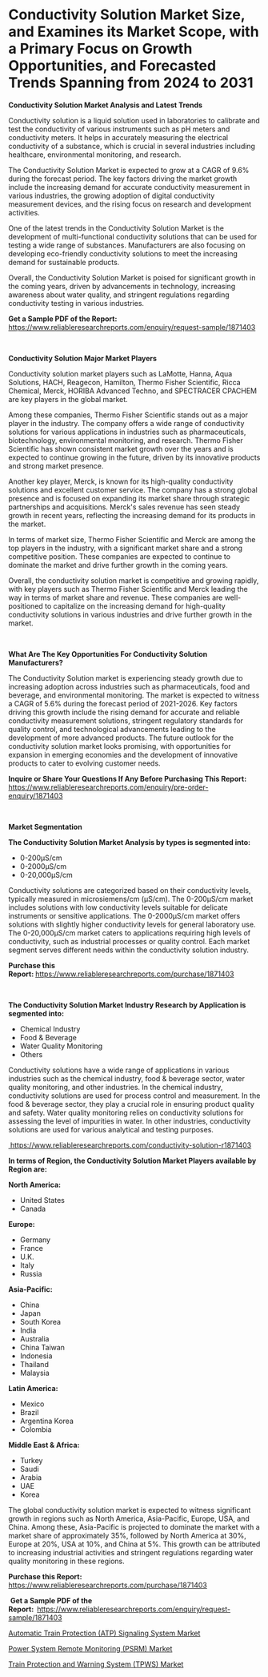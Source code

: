 <p><h1>Conductivity Solution Market Size, and Examines its Market Scope, with a Primary Focus on Growth Opportunities, and Forecasted Trends Spanning from 2024 to 2031</h1></p><p><strong>Conductivity Solution Market Analysis and Latest Trends</strong></p>
<p><p>Conductivity solution is a liquid solution used in laboratories to calibrate and test the conductivity of various instruments such as pH meters and conductivity meters. It helps in accurately measuring the electrical conductivity of a substance, which is crucial in several industries including healthcare, environmental monitoring, and research.</p><p>The Conductivity Solution Market is expected to grow at a CAGR of 9.6% during the forecast period. The key factors driving the market growth include the increasing demand for accurate conductivity measurement in various industries, the growing adoption of digital conductivity measurement devices, and the rising focus on research and development activities.</p><p>One of the latest trends in the Conductivity Solution Market is the development of multi-functional conductivity solutions that can be used for testing a wide range of substances. Manufacturers are also focusing on developing eco-friendly conductivity solutions to meet the increasing demand for sustainable products.</p><p>Overall, the Conductivity Solution Market is poised for significant growth in the coming years, driven by advancements in technology, increasing awareness about water quality, and stringent regulations regarding conductivity testing in various industries.</p></p>
<p><strong>Get a Sample PDF of the Report:&nbsp;</strong> <a href="https://www.reliableresearchreports.com/enquiry/request-sample/1871403">https://www.reliableresearchreports.com/enquiry/request-sample/1871403</a></p>
<p>&nbsp;</p>
<p><strong>Conductivity Solution Major Market Players</strong></p>
<p><p>Conductivity solution market players such as LaMotte, Hanna, Aqua Solutions, HACH, Reagecon, Hamilton, Thermo Fisher Scientific, Ricca Chemical, Merck, HORIBA Advanced Techno, and SPECTRACER CPACHEM are key players in the global market.</p><p>Among these companies, Thermo Fisher Scientific stands out as a major player in the industry. The company offers a wide range of conductivity solutions for various applications in industries such as pharmaceuticals, biotechnology, environmental monitoring, and research. Thermo Fisher Scientific has shown consistent market growth over the years and is expected to continue growing in the future, driven by its innovative products and strong market presence.</p><p>Another key player, Merck, is known for its high-quality conductivity solutions and excellent customer service. The company has a strong global presence and is focused on expanding its market share through strategic partnerships and acquisitions. Merck's sales revenue has seen steady growth in recent years, reflecting the increasing demand for its products in the market. </p><p>In terms of market size, Thermo Fisher Scientific and Merck are among the top players in the industry, with a significant market share and a strong competitive position. These companies are expected to continue to dominate the market and drive further growth in the coming years. </p><p>Overall, the conductivity solution market is competitive and growing rapidly, with key players such as Thermo Fisher Scientific and Merck leading the way in terms of market share and revenue. These companies are well-positioned to capitalize on the increasing demand for high-quality conductivity solutions in various industries and drive further growth in the market.</p></p>
<p>&nbsp;</p>
<p><strong>What Are The Key Opportunities For Conductivity Solution Manufacturers?</strong></p>
<p><p>The Conductivity Solution market is experiencing steady growth due to increasing adoption across industries such as pharmaceuticals, food and beverage, and environmental monitoring. The market is expected to witness a CAGR of 5.6% during the forecast period of 2021-2026. Key factors driving this growth include the rising demand for accurate and reliable conductivity measurement solutions, stringent regulatory standards for quality control, and technological advancements leading to the development of more advanced products. The future outlook for the conductivity solution market looks promising, with opportunities for expansion in emerging economies and the development of innovative products to cater to evolving customer needs.</p></p>
<p><strong>Inquire or Share Your Questions If Any Before Purchasing This Report:</strong> <a href="https://www.reliableresearchreports.com/enquiry/pre-order-enquiry/1871403">https://www.reliableresearchreports.com/enquiry/pre-order-enquiry/1871403</a></p>
<p>&nbsp;</p>
<p><strong>Market Segmentation</strong></p>
<p><strong>The Conductivity Solution Market Analysis by types is segmented into:</strong></p>
<p><ul><li>0-200µS/cm</li><li>0-2000µS/cm</li><li>0-20,000µS/cm</li></ul></p>
<p><p>Conductivity solutions are categorized based on their conductivity levels, typically measured in microsiemens/cm (µS/cm). The 0-200µS/cm market includes solutions with low conductivity levels suitable for delicate instruments or sensitive applications. The 0-2000µS/cm market offers solutions with slightly higher conductivity levels for general laboratory use. The 0-20,000µS/cm market caters to applications requiring high levels of conductivity, such as industrial processes or quality control. Each market segment serves different needs within the conductivity solution industry.</p></p>
<p><strong>Purchase this Report:&nbsp;</strong><a href="https://www.reliableresearchreports.com/purchase/1871403">https://www.reliableresearchreports.com/purchase/1871403</a></p>
<p>&nbsp;</p>
<p><strong>The Conductivity Solution Market Industry Research by Application is segmented into:</strong></p>
<p><ul><li>Chemical Industry</li><li>Food & Beverage</li><li>Water Quality Monitoring</li><li>Others</li></ul></p>
<p><p>Conductivity solutions have a wide range of applications in various industries such as the chemical industry, food & beverage sector, water quality monitoring, and other industries. In the chemical industry, conductivity solutions are used for process control and measurement. In the food & beverage sector, they play a crucial role in ensuring product quality and safety. Water quality monitoring relies on conductivity solutions for assessing the level of impurities in water. In other industries, conductivity solutions are used for various analytical and testing purposes.</p></p>
<p><a href="https://www.reliableresearchreports.com/conductivity-solution-r1871403">&nbsp;https://www.reliableresearchreports.com/conductivity-solution-r1871403</a></p>
<p><strong>In terms of Region, the Conductivity Solution Market Players available by Region are:</strong></p>
<p>
    <p> <strong> North America: </strong>
        <ul>
            <li>United States</li>
            <li>Canada</li>
        </ul>
        </p> 
    <p> <strong> Europe: </strong>
        <ul>
            <li>Germany</li>
            <li>France</li>
            <li>U.K.</li>
            <li>Italy</li>
            <li>Russia</li>
        </ul>
        </p> 
    <p> <strong> Asia-Pacific: </strong>
        <ul>
            <li>China</li>
            <li>Japan</li>
            <li>South Korea</li>
            <li>India</li>
            <li>Australia</li>
            <li>China Taiwan</li>
            <li>Indonesia</li>
            <li>Thailand</li>
            <li>Malaysia</li>
        </ul>
        </p> 
    <p> <strong> Latin America: </strong>
        <ul>
            <li>Mexico</li>
            <li>Brazil</li>
            <li>Argentina Korea</li>
            <li>Colombia</li>
        </ul>
        </p> 
    <p> <strong> Middle East & Africa: </strong>
        <ul>
            <li>Turkey</li>
            <li>Saudi</li>
            <li>Arabia</li>
            <li>UAE</li>
            <li>Korea</li>
        </ul>
    </p>
    </p>
<p><p>The global conductivity solution market is expected to witness significant growth in regions such as North America, Asia-Pacific, Europe, USA, and China. Among these, Asia-Pacific is projected to dominate the market with a market share of approximately 35%, followed by North America at 30%, Europe at 20%, USA at 10%, and China at 5%. This growth can be attributed to increasing industrial activities and stringent regulations regarding water quality monitoring in these regions.</p></p>
<p><strong>Purchase this Report: </strong><a href="https://www.reliableresearchreports.com/purchase/1871403">https://www.reliableresearchreports.com/purchase/1871403</a></p>
<p>&nbsp;<strong>Get a Sample PDF of the Report:&nbsp;&nbsp;</strong><a href="https://www.reliableresearchreports.com/enquiry/request-sample/1871403">https://www.reliableresearchreports.com/enquiry/request-sample/1871403</a></p>
<p><strong></strong></p>
<p><p><a href="https://github.com/nhteumcc68/Market-Research-Report-List-1/blob/main/automatic-train-protection-atp-signaling-system-market.md">Automatic Train Protection (ATP) Signaling System Market</a></p><p><a href="https://github.com/phuonganhit041011/Market-Research-Report-List-1/blob/main/power-system-remote-monitoring-psrm-market.md">Power System Remote Monitoring (PSRM) Market</a></p><p><a href="https://github.com/Hunterico88/Market-Research-Report-List-1/blob/main/train-protection-and-warning-system-tpws-market.md">Train Protection and Warning System (TPWS) Market</a></p></p>